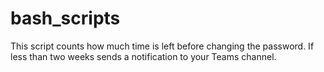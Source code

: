 # bash_scripts
This script counts how much time is left before changing the password. If less than two weeks sends a notification to your Teams channel.
